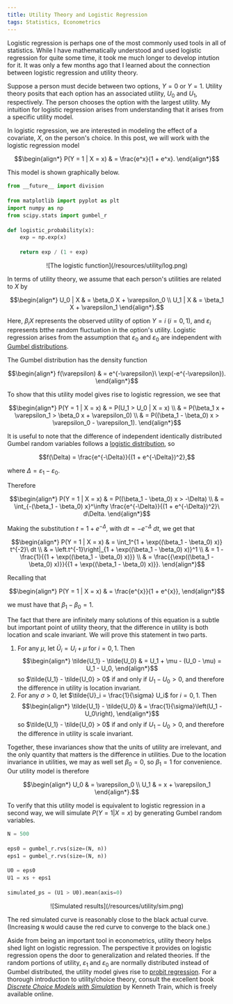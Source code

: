 ```yaml
---
title: Utility Theory and Logistic Regression
tags: Statistics, Econometrics
---
```


Logistic regression is perhaps one of the most commonly used tools in all of statistics.  While I have mathematically understood and used logistic regression for quite some time, it took me much longer to develop intution for it.  It was only a few months ago that I learned about the connection between logistic regression and utility theory.

Suppose a person must decide between two options, $Y = 0$ or $Y = 1$.  Utility theory posits that each option has an associated utility, $U_0$ and $U_1$, respectively.  The person chooses the option with the largest utility.  My intuition for logistic regression arises from understanding that it arises from a specific utility model.

In logistic regression, we are interested in modeling the effect of a covariate, $X$, on the person's choice.  In this post, we will work with the logistic regression model

$$\begin{align*}
P(Y = 1 | X = x)
    & = \frac{e^x}{1 + e^x}.
\end{align*}$$

This model is shown graphically below.

```python
from __future__ import division

from matplotlib import pyplot as plt
import numpy as np
from scipy.stats import gumbel_r

def logistic_probability(x):
    exp = np.exp(x)
    
    return exp / (1 + exp)
```

<center>![The logistic function](/resources/utility/log.png)</center>

In terms of utility theory, we assume that each person's utilities are related to $X$ by

$$\begin{align*}
U_0 | X
    & = \beta_0 X + \varepsilon_0 \\
U_1 | X
    & = \beta_1 X + \varepsilon_1
\end{align*}.$$

Here, $\beta_i X$ represents the observed utility of option $Y = i$ ($i = 0, 1$), and $\varepsilon_i$ represents btthe random fluctuation in the option's utility.  Logistic regression arises from the assumption that $\varepsilon_0$ and $\varepsilon_0$ are independent with [Gumbel distributions](http://en.wikipedia.org/wiki/Gumbel_distribution).

The Gumbel distribution has the density function

$$\begin{align*}
f(\varepsilon)
    & = e^{-\varepsilon}\ \exp(-e^{-\varepsilon}).
\end{align*}$$

To show that this utility model gives rise to logistic regression, we see that

$$\begin{align*}
P(Y = 1 | X = x)
    & = P(U_1 > U_0 | X = x) \\
    & = P(\beta_1 x + \varepsilon_1 > \beta_0 x + \varepsilon_0) \\
    & = P((\beta_1 - \beta_0) x > \varepsilon_0 - \varepsilon_1).
\end{align*}$$

It is useful to note that the difference of independent identically distributed Gumbel random variables follows a [logistic distribution](http://en.wikipedia.org/wiki/Logistic_distribution#Related_distributions), so

$$f(\Delta) = \frac{e^{-\Delta}}{(1 + e^{-\Delta})^2},$$

where $\Delta = \varepsilon_1 - \varepsilon_0$.

Therefore

$$\begin{align*}
P(Y = 1 | X = x)
    & = P((\beta_1 - \beta_0) x > -\Delta) \\
    & = \int_{-(\beta_1 - \beta_0) x}^\infty \frac{e^{-\Delta}}{(1 + e^{-\Delta})^2}\ d\Delta.
\end{align*}$$

Making the substitution $t = 1 + e^{-\Delta}$, with $dt = -e^{-\Delta}\ dt$, we get that

$$\begin{align*}
P(Y = 1 | X = x)
    & = \int_1^{1 + \exp((\beta_1 - \beta_0) x)} t^{-2}\ dt \\
    & = \left.t^{-1}\right|_{1 + \exp((\beta_1 - \beta_0) x)}^1 \\
    & = 1 - \frac{1}{{1 + \exp((\beta_1 - \beta_0) x)}} \\
    & = \frac{{\exp((\beta_1 - \beta_0) x)}}{{1 + \exp((\beta_1 - \beta_0) x)}}.
\end{align*}$$

Recalling that

$$\begin{align*}
P(Y = 1 | X = x)
    & = \frac{e^{x}}{1 + e^{x}},
\end{align*}$$

we must have that $\beta_1 - \beta_0 = 1$.

The fact that there are infinitely many solutions of this equation is a subtle but important point of utility theory, that the difference in utility is both location and scale invariant.  We will prove this statement in two parts.

1. For any $\mu$, let $\tilde{U}_i = U_i + \mu$ for $i = 0, 1$.  Then
$$\begin{align*}
\tilde{U_1} - \tilde{U_0}
    & = U_1 + \mu - (U_0 - \mu)
      = U_1 - U_0,
\end{align*}$$
so $\tilde{U_1} - \tilde{U_0} > 0$ if and only if $U_1 - U_0 > 0$, and therefore the difference in utility is location invariant.
2. For any $\sigma > 0$, let $\tilde{U}_i = \frac{1}{\sigma} U_i$ for $i = 0, 1$.  Then
$$\begin{align*}
\tilde{U_1} - \tilde{U_0}
    & = \frac{1}{\sigma}\left(U_1 - U_0\right),
\end{align*}$$
so $\tilde{U_1} - \tilde{U_0} > 0$ if and only if $U_1 - U_0 > 0$, and therefore the difference in utility is scale invariant.

Together, these invariances show that the units of utility are irrelevant, and the only quantity that matters is the difference in utilities.  Due to the location invariance in utilities, we may as well set $\beta_0 = 0$, so $\beta_1 = 1$ for convenience.  Our utility model is therefore

$$\begin{align*}
U_0
    & = \varepsilon_0 \\
U_1
    & = x + \varepsilon_1
\end{align*}.$$

To verify that this utility model is equivalent to logistic regression in a second way, we will simulate $P(Y = 1 | X = x)$ by generating  Gumbel random variables.

```python
N = 500

eps0 = gumbel_r.rvs(size=(N, n))
eps1 = gumbel_r.rvs(size=(N, n))

U0 = eps0
U1 = xs + eps1

simulated_ps = (U1 > U0).mean(axis=0)
```

<center>![Simulated results](/resources/utility/sim.png)</center>


The red simulated curve is reasonably close to the black actual curve.  (Increasing `N` would cause the red curve to converge to the black one.)

Aside from being an important tool in econometrics, utility theory helps shed light on logistic regression.  The perspective it provides on logistic regression opens the door to generalization and related theories.  If the random portions of utility, $\varepsilon_1$ and $\varepsilon_0$ are normally distributed instead of Gumbel distributed, the utility model gives rise to [probit regression](http://en.wikipedia.org/wiki/Probit_model).  For a thorough introduction to utility/choice theory, consult the excellent book [_Discrete Choice Models with Simulation_](http://eml.berkeley.edu/books/choice2.html) by Kenneth Train, which is freely available online.

